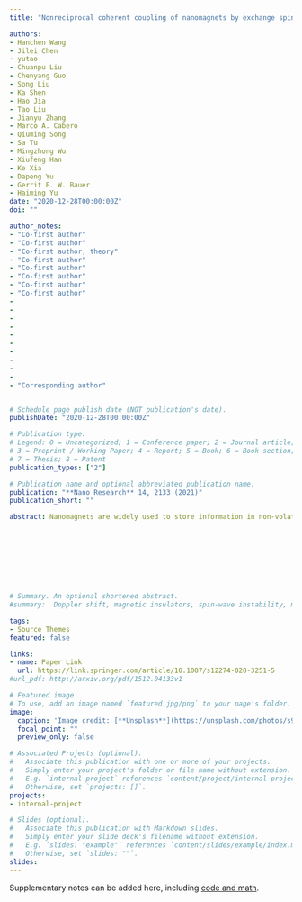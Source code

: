```yaml
---
title: "Nonreciprocal coherent coupling of nanomagnets by exchange spin waves (cover paper)"

authors:
- Hanchen Wang
- Jilei Chen
- yutao 
- Chuanpu Liu
- Chenyang Guo
- Song Liu
- Ka Shen
- Hao Jia
- Tao Liu
- Jianyu Zhang
- Marco A. Cabero
- Qiuming Song
- Sa Tu
- Mingzhong Wu
- Xiufeng Han
- Ke Xia
- Dapeng Yu
- Gerrit E. W. Bauer 
- Haiming Yu
date: "2020-12-28T00:00:00Z"
doi: ""

author_notes:
- "Co-first author"
- "Co-first author"
- "Co-first author, theory"
- "Co-first author"
- "Co-first author"
- "Co-first author"
- "Co-first author"
- "Co-first author"
-
-
-
-
-
-
-
-
-
-
- "Corresponding author"


# Schedule page publish date (NOT publication's date).
publishDate: "2020-12-28T00:00:00Z"

# Publication type.
# Legend: 0 = Uncategorized; 1 = Conference paper; 2 = Journal article;
# 3 = Preprint / Working Paper; 4 = Report; 5 = Book; 6 = Book section;
# 7 = Thesis; 8 = Patent
publication_types: ["2"]

# Publication name and optional abbreviated publication name.
publication: "**Nano Research** 14, 2133 (2021)"
publication_short: ""

abstract: Nanomagnets are widely used to store information in non-volatile spintronic devices. Spin waves can transfer information with low-power consumption as their propagations are independent of charge transport. However, to dynamically couple two distant nanomagnets via spin waves remains a major challenge for magnonics. Here we experimentally demonstrate coherent coupling of two distant Co nanowires by fast propagating spin waves in an yttrium iron garnet thin film with sub-50 nm wavelengths. Magnons in two nanomagnets are unidirectionally phase-locked with phase shifts controlled by magnon spin torque and spin-wave propagation. The coupled system is finally formulated by an analytical theory in terms of an effective non-Hermitian Hamiltonian. Our results are attractive for analog neuromorphic computing that requires unidirectional information transmission.









# Summary. An optional shortened abstract.
#summary:  Doppler shift, magnetic insulators, spin-wave instability, magnon-magnon interactions.

tags:
- Source Themes
featured: false

links:
- name: Paper Link
  url: https://link.springer.com/article/10.1007/s12274-020-3251-5
#url_pdf: http://arxiv.org/pdf/1512.04133v1

# Featured image
# To use, add an image named `featured.jpg/png` to your page's folder. 
image:
  caption: 'Image credit: [**Unsplash**](https://unsplash.com/photos/s9CC2SKySJM)'
  focal_point: ""
  preview_only: false

# Associated Projects (optional).
#   Associate this publication with one or more of your projects.
#   Simply enter your project's folder or file name without extension.
#   E.g. `internal-project` references `content/project/internal-project/index.md`.
#   Otherwise, set `projects: []`.
projects:
- internal-project

# Slides (optional).
#   Associate this publication with Markdown slides.
#   Simply enter your slide deck's filename without extension.
#   E.g. `slides: "example"` references `content/slides/example/index.md`.
#   Otherwise, set `slides: ""`.
slides:
---
```


Supplementary notes can be added here, including [code and math](https://sourcethemes.com/academic/docs/writing-markdown-latex/).
